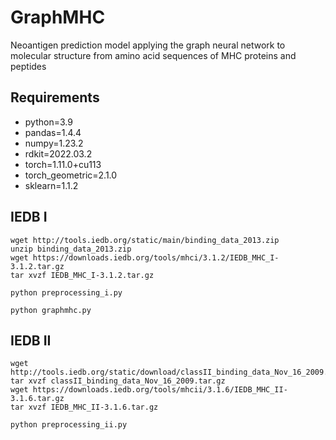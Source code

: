 # GraphMHC
Neoantigen prediction model applying the graph neural network to molecular structure from amino acid sequences of MHC proteins and peptides

## Requirements
* python=3.9
* pandas=1.4.4
* numpy=1.23.2
* rdkit=2022.03.2
* torch=1.11.0+cu113
* torch_geometric=2.1.0
* sklearn=1.1.2

## IEDB I
```
wget http://tools.iedb.org/static/main/binding_data_2013.zip
unzip binding_data_2013.zip
wget https://downloads.iedb.org/tools/mhci/3.1.2/IEDB_MHC_I-3.1.2.tar.gz
tar xvzf IEDB_MHC_I-3.1.2.tar.gz
```
```
python preprocessing_i.py
```
```
python graphmhc.py
```

## IEDB II
```
wget http://tools.iedb.org/static/download/classII_binding_data_Nov_16_2009.tar.gz
tar xvzf classII_binding_data_Nov_16_2009.tar.gz
wget https://downloads.iedb.org/tools/mhcii/3.1.6/IEDB_MHC_II-3.1.6.tar.gz
tar xvzf IEDB_MHC_II-3.1.6.tar.gz
```
```
python preprocessing_ii.py
```
